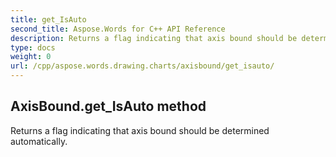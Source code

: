 ```yaml
---
title: get_IsAuto
second_title: Aspose.Words for C++ API Reference
description: Returns a flag indicating that axis bound should be determined automatically. 
type: docs
weight: 0
url: /cpp/aspose.words.drawing.charts/axisbound/get_isauto/
---
```

## AxisBound.get_IsAuto method


Returns a flag indicating that axis bound should be determined automatically. 


